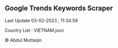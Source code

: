 

## Google Trends Keywords Scraper 
 
Last Update 03-02-2023 , 11:34:59

Country List :
VIETNAM.json



© Abdul Muttaqin 
